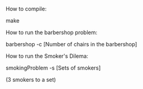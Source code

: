 How to compile:

make

How to run the barbershop problem:

barbershop -c [Number of chairs in the barbershop]

How to run the Smoker's Dilema:

smokingProblem -s [Sets of smokers]

(3 smokers to a set)
